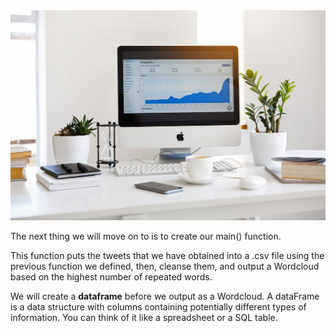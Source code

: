 <img src="../image/pexels-photo-572056.jpeg" alt="Silver Imac Displaying Line Graph Placed on Desk"  />

The next thing we will move on to is to create our main() function. 

This function puts the tweets that we have obtained into a .csv file using the previous function we defined, then, cleanse them, and output a Wordcloud based on the highest number of repeated words.

We will create a **dataframe** before we output as a Wordcloud. A dataFrame is a data structure with columns containing potentially different types of information. You can think of it like a spreadsheet or a SQL table.

